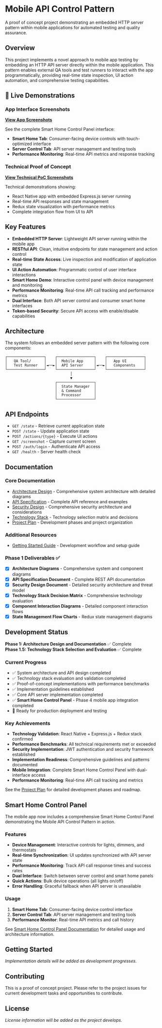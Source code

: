 # Mobile API Control Pattern

A proof of concept project demonstrating an embedded HTTP server pattern within mobile applications for automated testing and quality assurance.

## Overview

This project implements a novel approach to mobile app testing by embedding an HTTP API server directly within the mobile application. This pattern enables external QA tools and test runners to interact with the app programmatically, providing real-time state inspection, UI action automation, and comprehensive testing capabilities.

## 📱 Live Demonstrations

### App Interface Screenshots
**[View App Screenshots](screenshots/README.md)**

See the complete Smart Home Control Panel interface:
- **Smart Home Tab**: Consumer-facing device controls with touch-optimized interface
- **Server Control Tab**: API server management and testing tools
- **Performance Monitoring**: Real-time API metrics and response tracking

### Technical Proof of Concept
**[View Technical PoC Screenshots](poc/POC_SCREENSHOTS.md)**

Technical demonstrations showing:
- React Native app with embedded Express.js server running
- Real-time API responses and state management
- Redux state visualization with performance metrics
- Complete integration flow from UI to API

## Key Features

- **Embedded HTTP Server**: Lightweight API server running within the mobile app
- **RESTful API**: Clean, intuitive endpoints for state management and action control
- **Real-time State Access**: Live inspection and modification of application state
- **UI Action Automation**: Programmatic control of user interface interactions
- **Smart Home Demo**: Interactive control panel with device management and monitoring
- **Performance Monitoring**: Real-time API call tracking and performance metrics
- **Dual Interface**: Both API server control and consumer smart home interfaces
- **Token-based Security**: Secure API access with enable/disable capabilities

## Architecture

The system follows an embedded server pattern with the following core components:

```
┌─────────────────┐    ┌─────────────────┐    ┌─────────────────┐
│   QA Tool/      │    │  Mobile App     │    │   App UI        │
│   Test Runner   │◄──►│  API Server     │◄──►│   Components    │
└─────────────────┘    └─────────────────┘    └─────────────────┘
                              │
                              ▼
                       ┌─────────────────┐
                       │  State Manager  │
                       │  & Command      │
                       │  Processor      │
                       └─────────────────┘
```

## API Endpoints

- `GET /state` - Retrieve current application state
- `POST /state` - Update application state
- `POST /actions/{type}` - Execute UI actions
- `GET /screenshot` - Capture current screen
- `POST /auth/login` - Authenticate API access
- `GET /health` - Server health check

## Documentation

### Core Documentation
- [Architecture Design](ARCHITECTURE.md) - Comprehensive system architecture with detailed diagrams
- [API Specification](API.md) - Complete API reference and examples
- [Security Design](SECURITY.md) - Comprehensive security architecture and considerations
- [Technology Stack](TECHNOLOGY_STACK.md) - Technology selection matrix and decisions
- [Project Plan](PROJECT_PLAN.md) - Development phases and project organization

### Additional Resources
- [Getting Started Guide](docs/getting-started.md) - Development workflow and setup guide

### Phase 1 Deliverables ✅
- [x] **Architecture Diagrams** - Comprehensive system and component diagrams
- [x] **API Specification Document** - Complete REST API documentation
- [x] **Security Design Document** - Detailed security architecture and threat model
- [x] **Technology Stack Decision Matrix** - Comprehensive technology evaluation
- [x] **Component Interaction Diagrams** - Detailed component interaction flows
- [x] **State Management Flow Charts** - Redux state management diagrams

## Development Status

**Phase 1: Architecture Design and Documentation** ✅ Complete  
**Phase 1.5: Technology Stack Selection and Evaluation** ✅ Complete  

### Current Progress
- ✅ System architecture and API design completed
- ✅ Technology stack evaluation and validation completed  
- ✅ Proof-of-concept implementations with performance benchmarks
- ✅ Implementation guidelines established
- ✅ Core API server implementation completed
- ✅ **Smart Home Control Panel** - Phase 4 mobile app integration completed
- 🚧 Ready for production deployment and testing

### Key Achievements
- **Technology Validation**: React Native + Express.js + Redux stack confirmed
- **Performance Benchmarks**: All technical requirements met or exceeded
- **Security Implementation**: JWT authentication and security framework established
- **Implementation Readiness**: Comprehensive guidelines and patterns documented
- **Mobile Integration**: Complete Smart Home Control Panel with dual-interface access
- **Performance Monitoring**: Real-time API call tracking and metrics

See the [Project Plan](PROJECT_PLAN.md) for detailed development phases and roadmap.

## Smart Home Control Panel

The mobile app now includes a comprehensive Smart Home Control Panel demonstrating the Mobile API Control Pattern in action.

### Features
- **Device Management**: Interactive controls for lights, dimmers, and thermostats
- **Real-time Synchronization**: UI updates synchronized with API server state
- **Performance Monitoring**: Track API call response times and success rates
- **Dual Interface**: Switch between server control and smart home panels
- **Quick Actions**: Bulk device operations (all lights on/off)
- **Error Handling**: Graceful fallback when API server is unavailable

### Usage
1. **Smart Home Tab**: Consumer-facing device control interface
2. **Server Control Tab**: API server management and testing tools
3. **Performance Monitor**: Real-time API metrics and call history

See [Smart Home Control Panel Documentation](docs/smart-home-control-panel.md) for detailed usage and architecture information.

## Getting Started

*Implementation details will be added as development progresses.*

## Contributing

This is a proof of concept project. Please refer to the project issues for current development tasks and opportunities to contribute.

## License

*License information will be added as the project develops.*